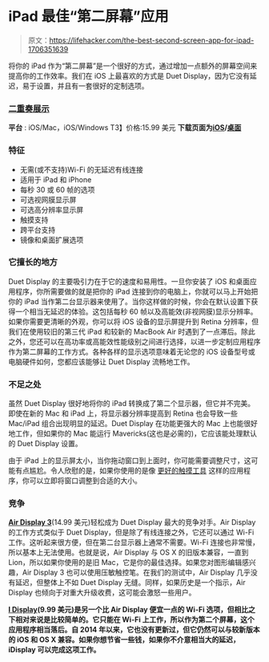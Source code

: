 # iPad 最佳“第二屏幕”应用

> 原文：<https://lifehacker.com/the-best-second-screen-app-for-ipad-1706351639>

将你的 iPad 作为“第二屏幕”是一个很好的方式，通过增加一点额外的屏幕空间来提高你的工作效率。我们在 iOS 上最喜欢的方式是 Duet Display，因为它没有延迟，易于设置，并且有一套很好的定制选项。



### [二重奏展示](http://www.duetdisplay.com/)

**平台** : iOS/Mac，iOS/Windows
T3】价格:15.99 美元
**下载页面为**[**iOS**](https://itunes.apple.com/us/app/duet-display/id935754064?mt=8)**/**[**桌面**](http://www.duetdisplay.com/)

### 特征

*   无需(或不支持)Wi-Fi 的无延迟有线连接
*   适用于 iPad 和 iPhone
*   每秒 30 或 60 帧的选项
*   可选视网膜显示屏
*   可选高分辨率显示屏
*   触摸支持
*   跨平台支持
*   镜像和桌面扩展选项

### 它擅长的地方

Duet Display 的主要吸引力在于它的速度和易用性。一旦你安装了 iOS 和桌面应用程序，你所需要做的就是把你的 iPad 连接到你的电脑上，你就可以马上开始把你的 iPad 当作第二台显示器来使用了。当你这样做的时候，你会在默认设置下获得一个相当无延迟的体验。这包括每秒 60 帧以及高能效(非视网膜)显示分辨率。如果你需要更清晰的外观，你可以将 iOS 设备的显示屏提升到 Retina 分辨率，但我们在使用较旧的第三代 iPad 和较新的 MacBook Air 时遇到了一点滞后。除此之外，您还可以在高功率或高能效性能级别之间进行选择，以进一步定制应用程序作为第二屏幕的工作方式。各种各样的显示选项意味着无论您的 iOS 设备型号或电脑硬件如何，您都应该能够让 Duet Display 流畅地工作。

### 不足之处

虽然 Duet Display 很好地将你的 iPad 转换成了第二个显示器，但它并不完美。即使在新的 Mac 和 iPad 上，将显示器分辨率提高到 Retina 也会导致一些 Mac/iPad 组合出现明显的延迟。Duet Display 在功能更强大的 Mac 上也能很好地工作，但如果你的 Mac 能运行 Mavericks(这也是必需的)，它应该能处理默认的 Duet Display 设置。

由于 iPad 上的显示屏太小，当你拖动窗口到上面时，你可能需要调整尺寸，这可能有点尴尬。令人欣慰的是，如果你使用的是像 [更好的触摸工具](http://www.bettertouchtool.net/) 这样的应用程序，你可以立即将窗口调整到合适的大小。

### 竞争

[**Air Display 3**](https://avatron.com/applications/air-display/)(14.99 美元)轻松成为 Duet Display 最大的竞争对手。Air Display 的工作方式类似于 Duet Display，但是除了有线连接之外，它还可以通过 Wi-Fi 工作。这听起来很方便，但在第二台显示器上通常不需要。Wi-Fi 连接也非常慢，所以基本上无法使用。也就是说，Air Display 与 OS X 的旧版本兼容，一直到 Lion，所以如果你使用的是旧 Mac，它是你的最佳选择。如果您对图形编辑感兴趣，Air Display 3 也可以使用压敏触控笔。在我们的测试中，Air Display 几乎没有延迟，但整体上不如 Duet Display 无缝。同样，如果历史是一个指示，Air Display 也倾向于对重大升级收费，这可能会激怒一些用户。

[**I Display**](http://www.getidisplay.com/)**(9.99 美元)是另一个比 Air Display 便宜一点的 Wi-Fi 选项，但相比之下相对来说是比较简单的。它只能在 Wi-Fi 上工作，所以作为第二个屏幕，这个应用程序相当落后。自 2014 年以来，它也没有更新过，但它仍然可以与较新版本的 iOS 和 OS X 兼容。如果你想节省一些钱，如果你不介意相当大的延迟，iDisplay 可以完成这项工作。**